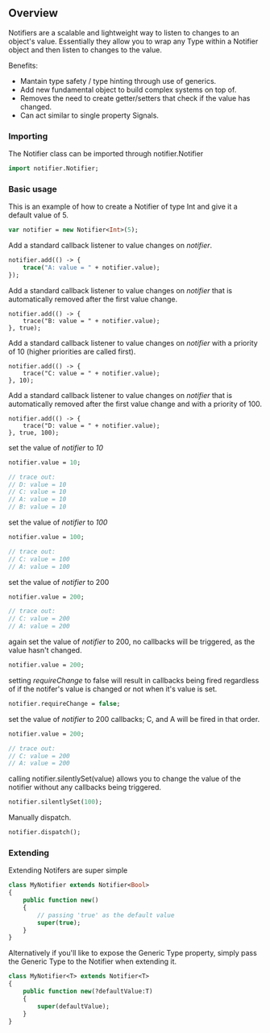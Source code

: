 ## Overview

Notifiers are a scalable and lightweight way to listen to changes to an object's value. Essentially they allow you to wrap any Type within a Notifier object and then listen to changes to the value.

Benefits:

* Mantain type safety / type hinting through use of generics.
* Add new fundamental object to build complex systems on top of.
* Removes the need to create getter/setters that check if the value has changed.
* Can act similar to single property Signals.

### Importing

The Notifier class can be imported through notifier.Notifier

```haxe
import notifier.Notifier;
```

### Basic usage

This is an example of how to create a Notifier of type Int and give it a default value of 5.

```haxe
var notifier = new Notifier<Int>(5);
```

Add a standard callback listener to value changes on *notifier*.

```haxe
notifier.add(() -> {
    trace("A: value = " + notifier.value);
});
```

Add a standard callback listener to value changes on *notifier* that is automatically removed after the first value change.

```
notifier.add(() -> {
    trace("B: value = " + notifier.value);
}, true);
```

Add a standard callback listener to value changes on *notifier* with a priority of 10 (higher priorities are called first).

```
notifier.add(() -> {
    trace("C: value = " + notifier.value);
}, 10);
```

Add a standard callback listener to value changes on *notifier* that is automatically removed after the first value change and with a priority of 100.

```
notifier.add(() -> {
    trace("D: value = " + notifier.value);
}, true, 100);
```

set the value of *notifier* to *10*

```haxe
notifier.value = 10;

// trace out:
// D: value = 10
// C: value = 10
// A: value = 10
// B: value = 10
```

set the value of *notifier* to *100*

```haxe
notifier.value = 100;

// trace out:
// C: value = 100
// A: value = 100
```

set the value of *notifier* to 200

```haxe
notifier.value = 200;

// trace out:
// C: value = 200
// A: value = 200
```

again set the value of *notifier* to 200, no callbacks will be triggered, as the value hasn't changed.

```haxe
notifier.value = 200;
```

setting *requireChange* to false will result in callbacks being fired regardless of if the notifer's value is changed or not when it's value is set.

```haxe
notifier.requireChange = false;
```

set the value of *notifier* to 200 callbacks; C, and A will be fired in that order.

```haxe
notifier.value = 200;

// trace out:
// C: value = 200
// A: value = 200
```

calling notifier.silentlySet(value) allows you to change the value of the notifier without any callbacks being triggered.

```haxe
notifier.silentlySet(100);
```

Manually dispatch.

```haxe
notifier.dispatch();
```

### Extending

Extending Notifers are super simple

```haxe
class MyNotifier extends Notifier<Bool>
{
	public function new()
	{
	    // passing 'true' as the default value
		super(true);
	}
}
```

Alternatively if you'll like to expose the Generic Type property, simply pass the Generic Type to the Notifier when extending it.

```haxe
class MyNotifier<T> extends Notifier<T>
{
	public function new(?defaultValue:T)
	{
		super(defaultValue);
	}
}
```
